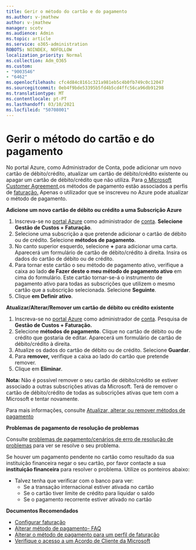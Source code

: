```yaml
---
title: Gerir o método do cartão e do pagamento
ms.author: v-jmathew
author: v-jmathew
manager: scotv
ms.audience: Admin
ms.topic: article
ms.service: o365-administration
ROBOTS: NOINDEX, NOFOLLOW
localization_priority: Normal
ms.collection: Adm_O365
ms.custom:
- "9003546"
- "6462"
ms.openlocfilehash: cfc4d84c8161c321a981eb5c4b0fb749c0c12047
ms.sourcegitcommit: 0eb4f9bde53395b5fd4b5cd4ffc56ca96db91298
ms.translationtype: MT
ms.contentlocale: pt-PT
ms.lasthandoff: 03/10/2021
ms.locfileid: "50708001"
---
```

# <a name="manage-card-and-payment-method"></a>Gerir o método do cartão e do pagamento

No portal Azure, como Administrador de Conta, pode adicionar um novo cartão de débito/crédito, atualizar um cartão de débito/crédito existente ou apagar um cartão de débito/crédito que não utiliza. Para [o Microsoft Customer Agreement,](https://docs.microsoft.com/azure/billing/billing-how-to-change-credit-card?WT.mc_id=Portal-Microsoft_Azure_Support#check-access-to-a-microsoft-customer-agreement)os métodos de pagamento estão associados a perfis de [faturação.](https://docs.microsoft.com/azure/billing/billing-how-to-change-credit-card?WT.mc_id=Portal-Microsoft_Azure_Support#change-payment-method-for-a-billing-profile) Apenas o utilizador que se inscreveu no Azure pode atualizar o método de pagamento.

**Adicione um novo cartão de débito ou crédito a uma Subscrição Azure**

1. Inscreva-se no [portal Azure](https://ms.portal.azure.com/) como administrador de [conta](https://docs.microsoft.com/azure/cost-management-billing/manage/billing-subscription-transfer?WT.mc_id=Portal-Microsoft_Azure_Support#whoisaa). **Selecione Gestão de Custos + Faturação**.
2. Selecione uma subscrição a que pretende adicionar o cartão de débito ou de crédito. Selecione **métodos de pagamento**.
3. No canto superior esquerdo, selecione **+** para adicionar uma carta. Aparecerá um formulário de cartão de débito/crédito à direita. Insira os dados do cartão de débito ou de crédito.
4. Para tornar este cartão o seu método de pagamento ativo, verifique a caixa ao lado **de Fazer deste o meu método de pagamento ativo** em cima do formulário. Este cartão tornar-se-á o instrumento de pagamento ativo para todas as subscrições que utilizem o mesmo cartão que a subscrição selecionada. Selecione **Seguinte**.
5. Clique **em Definir ativo**. 
 
**Atualizar/Alterar/Remover um cartão de débito ou crédito existente**

1.  Inscreva-se no [portal Azure](https://portal.azure.com/) como administrador de [conta](https://docs.microsoft.com/azure/billing/billing-subscription-transfer?WT.mc_id=Portal-Microsoft_Azure_Support#whoisaa). Pesquisa de **Gestão de Custos + Faturação.**
2.  Selecione **métodos de pagamento**. Clique no cartão de débito ou de crédito que gostaria de editar. Aparecerá um formulário de cartão de débito/crédito à direita.
3.  Atualize os dados do cartão de débito ou de crédito. Selecione **Guardar**.
4.  Para **remover,** verifique a caixa ao lado do cartão que pretende remover.
5.  Clique em **Eliminar**.

**Nota:** Não é possível remover o seu cartão de débito/crédito se estiver associado a outras subscrições ativas da Microsoft. Terá de remover o cartão de débito/crédito de todas as subscrições ativas que tem com a Microsoft e tentar novamente.

Para mais informações, consulte [Atualizar, alterar ou remover métodos de pagamento](https://docs.microsoft.com/azure/billing/billing-how-to-change-credit-card?WT.mc_id=Portal-Microsoft_Azure_Support)

**Problemas de pagamento de resolução de problemas**

Consulte [problemas de pagamento/cenários de erro de resolução de problemas](https://docs.microsoft.com/azure/cost-management-billing/manage/billing-troubleshoot-azure-payment-issues) para ver se resolve o seu problema.

Se houver um pagamento pendente no cartão como resultado da sua instituição financeira negar o seu cartão, por favor contacte a sua **instituição financeira** para resolver o problema. Utilize os ponteiros abaixo:

- Talvez tenha que verificar com o banco para ver: 
    - Se a transação internacional estiver ativada no cartão
    - Se o cartão tiver limite de crédito para liquidar o saldo
    - Se o pagamento recorrente estiver ativado no cartão

**Documentos Recomendados**

- [Configurar faturação](https://docs.microsoft.com/azure/cost-management-billing/manage/pay-by-invoice)
- [Alterar método de pagamento- FAQ](https://docs.microsoft.com/azure/cost-management-billing/manage/change-credit-card?WT.mc_id=Portal-Microsoft_Azure_Support#frequently-asked-questions)
- [Alterar o método de pagamento para um perfil de faturação](https://docs.microsoft.com/azure/cost-management-billing/manage/change-credit-card?WT.mc_id=Portal-Microsoft_Azure_Support#change-payment-method-for-a-billing-profile)
- [Verifique o acesso a um Acordo de Cliente da Microsoft](https://docs.microsoft.com/azure/cost-management-billing/manage/change-credit-card?WT.mc_id=Portal-Microsoft_Azure_Support#check-access-to-a-microsoft-customer-agreement)
